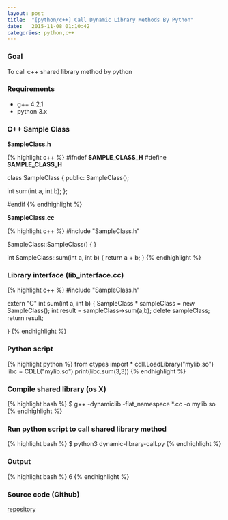 ```yaml
---
layout: post
title:  "[python/c++] Call Dynamic Library Methods By Python"
date:   2015-11-08 01:10:42
categories: python,c++
---
```


### Goal
To call c++ shared library method by python

### Requirements
 - g++ 4.2.1
 - python 3.x
 
### C++ Sample Class

**SampleClass.h**

{% highlight c++ %} 
#ifndef __SAMPLE_CLASS_H__
#define __SAMPLE_CLASS_H__

class SampleClass
{
public:
  SampleClass();

  int sum(int a, int b);
};

#endif
{% endhighlight %}

**SampleClass.cc**

{% highlight c++ %} 
#include "SampleClass.h"

SampleClass::SampleClass()
{
}

int SampleClass::sum(int a, int b)
{ 
  return a + b;
}
{% endhighlight %}

### Library interface (lib_interface.cc)



{% highlight c++ %} 
#include "SampleClass.h"

extern "C" int sum(int a, int b)
{
  SampleClass * sampleClass = new SampleClass();
  int result = sampleClass->sum(a,b);
  delete sampleClass;
  return result;

}
{% endhighlight %}

### Python script

{% highlight python %} 
from ctypes import *
cdll.LoadLibrary("mylib.so")
libc = CDLL("mylib.so")
print(libc.sum(3,3))
{% endhighlight %}

### Compile shared library (os X)
{% highlight bash %} 
$ g++ -dynamiclib -flat_namespace *.cc -o mylib.so
{% endhighlight %}


### Run python script to call shared library method
{% highlight bash %} 
$ python3 dynamic-library-call.py
{% endhighlight %}

### Output
{% highlight bash %} 
6
{% endhighlight %}

### Source code (Github)
[repository](https://github.com/buele/python-cpp-dynamic-library)

